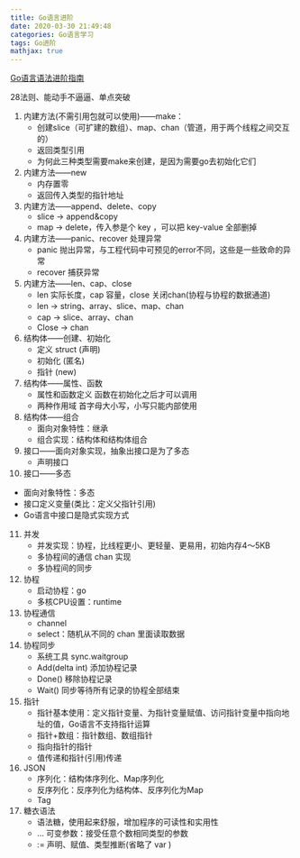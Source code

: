 ```yaml
---
title: Go语言进阶
date: 2020-03-30 21:49:48
categories: Go语言学习
tags: Go进阶
mathjax: true
---
```


[Go语言语法进阶指南](https://www.imooc.com/learn/1163)

28法则、能动手不逼逼、单点突破

<!--more-->

1. 内建方法(不需引用包就可以使用)——make：
   * 创建slice（可扩建的数组）、map、chan（管道，用于两个线程之间交互的）
   * 返回类型引用
   * 为何此三种类型需要make来创建，是因为需要go去初始化它们
2. 内建方法——new
   * 内存置零
   * 返回传入类型的指针地址
3. 内建方法——append、delete、copy
   * slice  -> append&copy
   * map -> delete，传入参是个 key ，可以把 key-value 全部删掉
4. 内建方法——panic、recover 处理异常
   * panic 抛出异常，与工程代码中可预见的error不同，这些是一些致命的异常
   * recover 捕获异常
5. 内建方法——len、cap、close
   * len 实际长度，cap 容量，close 关闭chan(协程与协程的数据通道)
   * len -> string、array、slice、map、chan
   * cap -> slice、array、chan
   * Close -> chan
6. 结构体——创建、初始化
   * 定义 struct (声明)
   * 初始化 (匿名)
   * 指针 (new)
7. 结构体——属性、函数
   * 属性和函数定义 函数在初始化之后才可以调用
   * 两种作用域 首字母大小写，小写只能内部使用
8. 结构体——组合
   * 面向对象特性：继承
   * 组合实现：结构体和结构体组合
9. 接口——面向对象实现，抽象出接口是为了多态
   * 声明接口
10. 接口——多态
   * 面向对象特性：多态
   * 接口定义变量(类比：定义父指针引用)
   * Go语言中接口是隐式实现方式
11. 并发
    * 并发实现：协程，比线程更小、更轻量、更易用，初始内存4～5KB
    * 多协程间的通信 chan 实现
    * 多协程间的同步
12. 协程
    * 启动协程：go
    * 多核CPU设置：runtime
13. 协程通信
    * channel
    * select：随机从不同的 chan 里面读取数据
14. 协程同步
    * 系统工具 sync.waitgroup
    * Add(delta int) 添加协程记录
    * Done() 移除协程记录
    * Wait() 同步等待所有记录的协程全部结束
15. 指针
    * 指针基本使用：定义指针变量、为指针变量赋值、访问指针变量中指向地址的值，Go语言不支持指针运算
    * 指针+数组：指针数组、数组指针
    * 指向指针的指针
    * 值传递和指针(引用)传递
16. JSON
    * 序列化：结构体序列化、Map序列化
    * 反序列化：反序列化为结构体、反序列化为Map
    * Tag
17. 糖衣语法
    * 语法糖，使用起来舒服，增加程序的可读性和实用性
    * ... 可变参数：接受任意个数相同类型的参数
    * := 声明、赋值、类型推断(省略了 var )


